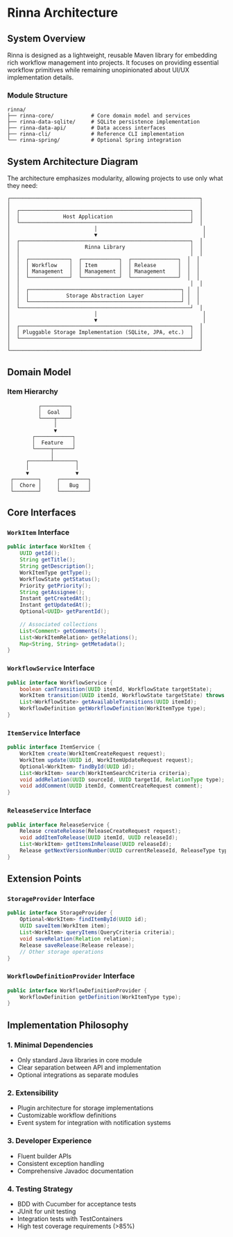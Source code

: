 # Rinna Architecture

## System Overview

Rinna is designed as a lightweight, reusable Maven library for embedding rich workflow management into projects. It focuses on providing essential workflow primitives while remaining unopinionated about UI/UX implementation details.

### Module Structure
```
rinna/
├── rinna-core/            # Core domain model and services
├── rinna-data-sqlite/     # SQLite persistence implementation
├── rinna-data-api/        # Data access interfaces
├── rinna-cli/             # Reference CLI implementation
└── rinna-spring/          # Optional Spring integration
```

## System Architecture Diagram

The architecture emphasizes modularity, allowing projects to use only what they need:

```
┌─────────────────────────────────────────────────────────────┐
│                                                             │
│  ┌───────────────────────────────────────────────────────┐  │
│  │              Host Application                         │  │
│  └───────────────────────────────────────────────────────┘  │
│                           │                                  │
│                           ▼                                  │
│  ┌───────────────────────────────────────────────────────┐  │
│  │                     Rinna Library                     │  │
│  │                                                       │  │
│  │  ┌─────────────┐  ┌────────────┐  ┌───────────────┐  │  │
│  │  │ Workflow    │  │ Item       │  │ Release       │  │  │
│  │  │ Management  │  │ Management │  │ Management    │  │  │
│  │  └─────────────┘  └────────────┘  └───────────────┘  │  │
│  │                                                       │  │
│  │  ┌─────────────────────────────────────────────────┐ │  │
│  │  │            Storage Abstraction Layer            │ │  │
│  │  └─────────────────────────────────────────────────┘ │  │
│  └───────────────────────────────────────────────────────┘  │
│                           │                                  │
│                           ▼                                  │
│  ┌───────────────────────────────────────────────────────┐  │
│  │ Pluggable Storage Implementation (SQLite, JPA, etc.)  │  │
│  └───────────────────────────────────────────────────────┘  │
│                                                             │
└─────────────────────────────────────────────────────────────┘
```

## Domain Model

### Item Hierarchy
```
          ┌─────────┐
          │  Goal   │
          └────┬────┘
               │
               ▼
        ┌────────────┐
        │  Feature   │
        └─────┬──────┘
              │
      ┌───────┴───────┐
      │               │
      ▼               ▼
 ┌────────┐     ┌─────────┐
 │  Chore │     │   Bug   │
 └────────┘     └─────────┘
```

## Core Interfaces

### `WorkItem` Interface
```java
public interface WorkItem {
    UUID getId();
    String getTitle();
    String getDescription();
    WorkItemType getType();
    WorkflowState getStatus();
    Priority getPriority();
    String getAssignee();
    Instant getCreatedAt();
    Instant getUpdatedAt();
    Optional<UUID> getParentId();
    
    // Associated collections
    List<Comment> getComments();
    List<WorkItemRelation> getRelations();
    Map<String, String> getMetadata();
}
```

### `WorkflowService` Interface
```java
public interface WorkflowService {
    boolean canTransition(UUID itemId, WorkflowState targetState);
    WorkItem transition(UUID itemId, WorkflowState targetState) throws InvalidTransitionException;
    List<WorkflowState> getAvailableTransitions(UUID itemId);
    WorkflowDefinition getWorkflowDefinition(WorkItemType type);
}
```

### `ItemService` Interface
```java
public interface ItemService {
    WorkItem create(WorkItemCreateRequest request);
    WorkItem update(UUID id, WorkItemUpdateRequest request);
    Optional<WorkItem> findById(UUID id);
    List<WorkItem> search(WorkItemSearchCriteria criteria);
    void addRelation(UUID sourceId, UUID targetId, RelationType type);
    void addComment(UUID itemId, CommentCreateRequest comment);
}
```

### `ReleaseService` Interface
```java
public interface ReleaseService {
    Release createRelease(ReleaseCreateRequest request);
    void addItemToRelease(UUID itemId, UUID releaseId);
    List<WorkItem> getItemsInRelease(UUID releaseId);
    Release getNextVersionNumber(UUID currentReleaseId, ReleaseType type);
}
```

## Extension Points

### `StorageProvider` Interface
```java
public interface StorageProvider {
    Optional<WorkItem> findItemById(UUID id);
    UUID saveItem(WorkItem item);
    List<WorkItem> queryItems(QueryCriteria criteria);
    void saveRelation(Relation relation);
    Release saveRelease(Release release);
    // Other storage operations
}
```

### `WorkflowDefinitionProvider` Interface
```java
public interface WorkflowDefinitionProvider {
    WorkflowDefinition getDefinition(WorkItemType type);
}
```

## Implementation Philosophy

### 1. Minimal Dependencies
- Only standard Java libraries in core module
- Clear separation between API and implementation
- Optional integrations as separate modules

### 2. Extensibility
- Plugin architecture for storage implementations
- Customizable workflow definitions
- Event system for integration with notification systems

### 3. Developer Experience
- Fluent builder APIs
- Consistent exception handling
- Comprehensive Javadoc documentation

### 4. Testing Strategy
- BDD with Cucumber for acceptance tests
- JUnit for unit testing
- Integration tests with TestContainers
- High test coverage requirements (>85%)
